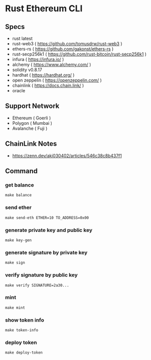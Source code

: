 # Rust Ethereum CLI

## Specs

- rust latest
- rust-web3 ( https://github.com/tomusdrw/rust-web3 )
- ethers-rs ( https://github.com/gakonst/ethers-rs )
- rust-secp256k1 ( https://github.com/rust-bitcoin/rust-secp256k1 )
- infura ( https://infura.io/ )
- alchemy ( https://www.alchemy.com/ )
- solidity v0.8.17
- hardhat ( https://hardhat.org/ )
- open zeppelin ( https://openzeppelin.com/ )
- chainlink ( https://docs.chain.link/ )
- oracle

## Support Network
- Ethereum ( Goerli )
- Polygon ( Mumbai )
- Avalanche ( Fuji )

## ChainLink Notes

- https://zenn.dev/aki030402/articles/546c38c8b437f1

## Command

### get balance

```
make balance
```

### send ether

```
make send-eth ETHER=10 TO_ADDRESS=0x00
```

### generate private key and public key

```
make key-gen
```

### generate signature by private key

```
make sign
```

### verify signature by public key

```
make verify SIGNATURE=2a30...
```

### mint

```
make mint
```

### show token info

```
make token-info
```

### deploy token

```
make deploy-token
```